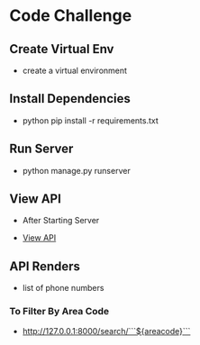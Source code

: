 # Code Challenge

## Create Virtual Env
 - create a virtual environment

## Install Dependencies
 - python pip install -r requirements.txt

## Run Server
 - python manage.py runserver 

## View API
 - After Starting Server

  - [View API](http://127.0.0.1:8000/)

## API  Renders
  - list of phone numbers
### To Filter By Area Code

 - http://127.0.0.1:8000/search/```${areacode}```
